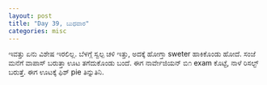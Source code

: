 ```yaml
---
layout: post
title: "Day 39, ಬುಧವಾರ"
categories: misc
---
```


ಇವತ್ತು ಏನು ವಿಶೇಷ ಇರಲಿಲ್ಲ. ಬೆಳಗ್ಗೆ ಸ್ವಲ್ಪ ಚಳಿ ಇತ್ತು, ಅದಕ್ಕೆ ಹೋಗ್ತಾ sweter ಹಾಕಿಕೊಂಡು ಹೋದೆ. ಸಂಜೆ ಮನೆಗೆ ವಾಪಾಸ್ ಬರುತ್ತಾ ಊಟ ತಗೆದುಕೊಂಡು ಬಂದೆ. ಈಗ ನಾರ್ವೇಜಿಯನ್ ಬಿ೧ exam ಕೊಟ್ಟೆ, ನಾಳೆ ರಿಸಲ್ಟ್ ಬರುತ್ತೆ.
ಈಗ ಊಟಕ್ಕೆ ಫಿಶ್ pie ತಿನ್ನುತಿನಿ.
